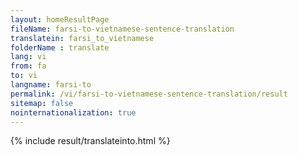 ```yaml
---
layout: homeResultPage
fileName: farsi-to-vietnamese-sentence-translation
translatein: farsi_to_vietnamese
folderName : translate
lang: vi
from: fa
to: vi
langname: farsi-to
permalink: /vi/farsi-to-vietnamese-sentence-translation/result
sitemap: false
nointernationalization: true
---
```

{% include result/translateinto.html %}

<script src="/js/result/translation.js" data-foldername="{{page.folderName}}" data-lang="{{page.lang}}"></script>
